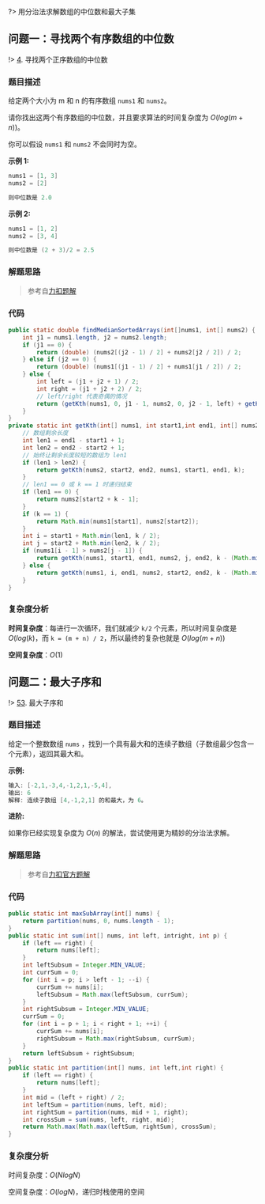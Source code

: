 ?> 用分治法求解数组的中位数和最大子集

## 问题一：寻找两个有序数组的中位数

!> [4](https://leetcode-cn.com/problems/median-of-two-sorted-arrays/). 寻找两个正序数组的中位数

### 题目描述

给定两个大小为 m 和 n 的有序数组 `nums1` 和 `nums2`。

请你找出这两个有序数组的中位数，并且要求算法的时间复杂度为 $O(log(m + n))$。

你可以假设 `nums1` 和 `nums2` 不会同时为空。

**示例 1:**

```java
nums1 = [1, 3]
nums2 = [2]

则中位数是 2.0
```

**示例 2:**

```java
nums1 = [1, 2]
nums2 = [3, 4]

则中位数是 (2 + 3)/2 = 2.5
```

### 解题思路

> 参考自[力扣题解](https://leetcode-cn.com/problems/median-of-two-sorted-arrays/solution/xiang-xi-tong-su-de-si-lu-fen-xi-duo-jie-fa-by-w-2/)

### 代码

```java
public static double findMedianSortedArrays(int[]nums1, int[] nums2) {
    int j1 = nums1.length, j2 = nums2.length;
    if (j1 == 0) {
        return (double) (nums2[(j2 - 1) / 2] + nums2[j2 / 2]) / 2;
    } else if (j2 == 0) {
        return (double) (nums1[(j1 - 1) / 2] + nums1[j1 / 2]) / 2;
    } else {
        int left = (j1 + j2 + 1) / 2;
        int right = (j1 + j2 + 2) / 2;
        // left/right 代表奇偶的情况
        return (getKth(nums1, 0, j1 - 1, nums2, 0, j2 - 1, left) + getKth(nums1, 0, j1 - 1, nums2, 0, j2 - 1, right)) * 0.5;
    }
}
private static int getKth(int[] nums1, int start1,int end1, int[] nums2, int start2, int end2, int k){
    // 数组剩余长度
    int len1 = end1 - start1 + 1;
    int len2 = end2 - start2 + 1;
    // 始终让剩余长度较短的数组为 len1
    if (len1 > len2) {
        return getKth(nums2, start2, end2, nums1, start1, end1, k);
    }
    // len1 == 0 或 k == 1 时递归结束
    if (len1 == 0) {
        return nums2[start2 + k - 1];
    }
    if (k == 1) {
        return Math.min(nums1[start1], nums2[start2]);
    }
    int i = start1 + Math.min(len1, k / 2);
    int j = start2 + Math.min(len2, k / 2);
    if (nums1[i - 1] > nums2[j - 1]) {
        return getKth(nums1, start1, end1, nums2, j, end2, k - (Math.min(len2, k / 2)));
    } else {
        return getKth(nums1, i, end1, nums2, start2, end2, k - (Math.min(len1, k / 2)));
    }
}
```

### 复杂度分析

**时间复杂度**：每进行一次循环，我们就减少 `k/2` 个元素，所以时间复杂度是 $O(log(k)$，而 `k = (m + n) / 2`，所以最终的复杂也就是 $O(log(m+n))$

**空间复杂度**：$O(1)$

## 问题二：最大子序和

!> [53](https://leetcode-cn.com/problems/maximum-subarray/). 最大子序和

### 题目描述

给定一个整数数组 `nums` ，找到一个具有最大和的连续子数组（子数组最少包含一个元素），返回其最大和。

**示例:**

```java
输入: [-2,1,-3,4,-1,2,1,-5,4],
输出: 6
解释: 连续子数组 [4,-1,2,1] 的和最大，为 6。
```

**进阶:**

如果你已经实现复杂度为 $O(n)$ 的解法，尝试使用更为精妙的分治法求解。

### 解题思路

> 参考自[力扣官方题解](https://leetcode-cn.com/problems/maximum-subarray/solution/zui-da-zi-xu-he-by-leetcode/)

### 代码

```java
public static int maxSubArray(int[] nums) {
    return partition(nums, 0, nums.length - 1);
}
public static int sum(int[] nums, int left, intright, int p) {
    if (left == right) {
        return nums[left];
    }
    int leftSubsum = Integer.MIN_VALUE;
    int currSum = 0;
    for (int i = p; i > left - 1; --i) {
        currSum += nums[i];
        leftSubsum = Math.max(leftSubsum, currSum);
    }
    int rightSubsum = Integer.MIN_VALUE;
    currSum = 0;
    for (int i = p + 1; i < right + 1; ++i) {
        currSum += nums[i];
        rightSubsum = Math.max(rightSubsum, currSum);
    }
    return leftSubsum + rightSubsum;
}
public static int partition(int[] nums, int left,int right) {
    if (left == right) {
        return nums[left];
    }
    int mid = (left + right) / 2;
    int leftSum = partition(nums, left, mid);
    int rightSum = partition(nums, mid + 1, right);
    int crossSum = sum(nums, left, right, mid);
    return Math.max(Math.max(leftSum, rightSum), crossSum);
}
```

### 复杂度分析

时间复杂度：$O(NlogN)$

空间复杂度：$O(logN)$，递归时栈使用的空间

